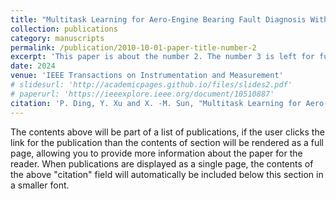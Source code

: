 ```yaml
---
title: "Multitask Learning for Aero-Engine Bearing Fault Diagnosis With Limited Data"
collection: publications
category: manuscripts
permalink: /publication/2010-10-01-paper-title-number-2
excerpt: 'This paper is about the number 2. The number 3 is left for future work.'
date: 2024
venue: 'IEEE Transactions on Instrumentation and Measurement'
# slidesurl: 'http://academicpages.github.io/files/slides2.pdf'
# paperurl: 'https://ieeexplore.ieee.org/document/10510887'
citation: 'P. Ding, Y. Xu and X. -M. Sun, "Multitask Learning for Aero-Engine Bearing Fault Diagnosis With Limited Data," in IEEE Transactions on Instrumentation and Measurement, vol. 73, pp. 1-11, 2024, Art no. 3520111, doi: 10.1109/TIM.2024.3395323.'
---
```


The contents above will be part of a list of publications, if the user clicks the link for the publication than the contents of section will be rendered as a full page, allowing you to provide more information about the paper for the reader. When publications are displayed as a single page, the contents of the above "citation" field will automatically be included below this section in a smaller font.
